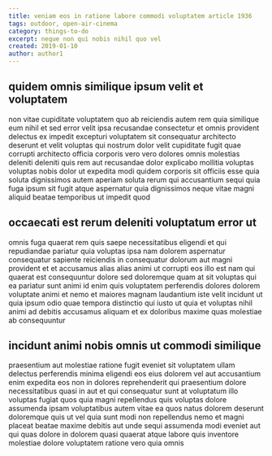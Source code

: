 ```yaml
---
title: veniam eos in ratione labore commodi voluptatem article 1936
tags: outdoor, open-air-cinema
category: things-to-do
excerpt: neque non qui nobis nihil quo vel
created: 2019-01-10
author: author1
---
```


## quidem omnis similique ipsum velit et voluptatem

non vitae cupiditate voluptatem quo ab reiciendis autem rem quia similique eum nihil et sed error velit ipsa recusandae consectetur et omnis provident delectus ex impedit excepturi voluptatem sit consequatur architecto deserunt et velit voluptas qui nostrum dolor velit cupiditate fugit quae corrupti architecto officia corporis vero vero dolores omnis molestias deleniti deleniti quis rem aut recusandae dolor explicabo mollitia voluptas voluptas nobis dolor ut expedita modi quidem corporis sit officiis esse quia soluta dignissimos autem aperiam soluta rerum qui accusantium sequi quia fuga ipsum sit fugit atque aspernatur quia dignissimos neque vitae magni aliquid beatae temporibus ut impedit quod

## occaecati est rerum deleniti voluptatum error ut

omnis fuga quaerat rem quis saepe necessitatibus eligendi et qui repudiandae pariatur quia voluptas ipsa nam dolorem aspernatur consequatur sapiente reiciendis in consequatur dolorum aut magni provident et et accusamus alias alias animi ut corrupti eos illo est nam qui quaerat est consequuntur dolore sed doloremque quam at sit voluptas qui ea pariatur sunt animi id enim quis voluptatem perferendis dolores dolorem voluptate animi et nemo et maiores magnam laudantium iste velit incidunt ut quia ipsum odio quae tempora distinctio qui iusto ut quia et voluptas nihil animi ad debitis accusamus aliquam et ex doloribus maxime quas molestiae ab consequuntur

## incidunt animi nobis omnis ut commodi similique

praesentium aut molestiae ratione fugit eveniet sit voluptatem ullam delectus perferendis minima eligendi eos eius dolorem vel aut accusantium enim expedita eos non in dolores reprehenderit qui praesentium dolore necessitatibus quasi in aut et qui consequatur sunt at voluptatum illo voluptas fugiat quos quia magni repellendus quis voluptas dolore assumenda ipsam voluptatibus autem vitae ea quos natus dolorem deserunt doloremque quis ut vel quia sunt modi non repellendus nemo et magni placeat beatae maxime debitis aut unde sequi assumenda modi eveniet aut qui quas dolore in dolorem quasi quaerat atque labore quis inventore molestiae dolore voluptatem ratione vero quia omnis
